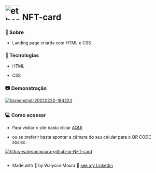 # <img src="https://i.ibb.co/DD41zBn/ethereum-2.png" alt="ethereum-2" border="0" height="50" width="50">   NFT-card

### 🔭 Sobre 

<p align="justify">

-  Landing page  criarda com HTML e CSS 

</p>

### :rocket: Tecnologias

<p align="justify">

- HTML

- CSS


</p>

### :camera: Demonstração

<p align="center">

<a href="https://walysonmoura.github.io/NFT-card/"><img src="https://i.ibb.co/Lr1bqZY/Screenshot-20220220-184223.jpg" alt="Screenshot-20220220-184223" border="0"></a>

##


</p>

### 💻 Como acessar

<p align="justify">

-  Para visitar o site basta clicar <a href="https://walysonmoura.github.io/NFT-card/" target="_blank">AQUI</a>

-  ou se preferir basta apontar a câmera do seu celular para o QR CODE abaixo:

</p>

<p align="center">

<a href="https://walysonmoura.github.io/NFT-card/"><img src="https://i.ibb.co/wJbxxS7/https-walysonmoura-github-io-NFT-card.png" alt="https-walysonmoura-github-io-NFT-card" border="0"></a>

</p>

##

 -  Made with 💙 by Walyson Moura 👋 <a href="https://www.linkedin.com/in/walyson-moura-302562218" target="_blank">see my LinkedIn</a>

